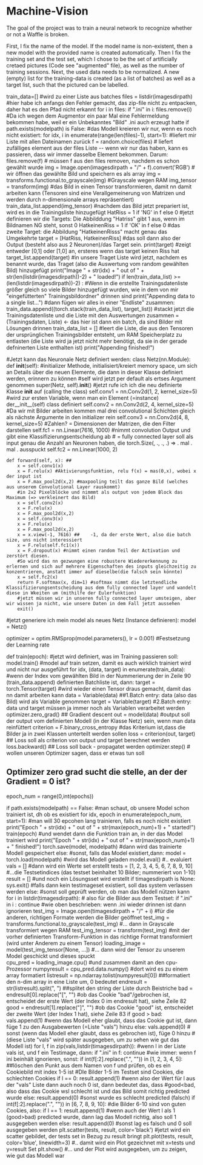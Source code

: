 # Machine-Vision
The goal of the project was to train a neural network to recognize whether or not a Waffle is broken.

First, I fix the name of the model. If the model name is non-existent, then a new model with the provided name is created automatically.
Then I fix the training set and the test set, which I chose to be the set of artificially cretaed pictures (Code see "augmented" file), as well as the number of training sessions.
Next, the used data needs to be normalized. A new (empty) list for the training-data is created (as a list of batches) as well as a target list, such that the pictured can be labelled.

train_data=[]  #wird zu einer Liste aus batches
files = listdir(imagesdirpath) #hier habe ich anfangs den Fehler gemacht, das zip-file nicht zu entpacken, daher hat es den Pfad nicht erkannt
for i in files:
    if ".ini" in i: files.remove(i) #Da ich wegen dem Augmentor ein paar Mal eine Fehlermeldung bekommen habe, weil er ein Unbekanntes "Bild" .ini auch erzeugt hatte
if path.exists(modelpath) is False: #das Modell kreieren wir nur, wenn es noch nicht existiert:
    for idx, i in enumerate(range(len(files)-1), start=1):  #liefert mir Liste mit allen Dateinamen zurück
        f = random.choice(files) # liefert zufälliges element aus der files Liste -- wenn wir nur das haben, kann es passieren, dass wir immer dasselbe Element bekommen. Darum:
        files.remove(f) # müssen f aus den files removen, nachdem es schon gewählt wurde
        img = Image.open(imagesdirpath + "/" + f).convert('RGB') # wir öffnen das gewählte Bild und speichern es als array
        img = transforms.functional.to_grayscale(img) #Grayscale wegen RAM
        img_tensor = transform(img) #das Bild in einen Tensor transformieren, damit nn damit arbeiten kann (Tensoren sind eine Verallgemeinerung von Matrizen und werden durch n-dimensionale arrays repräsentiert)
        train_data_list.append(img_tensor) #nachdem das Bild jetzt prepariert ist, wird es in die Trainingsliste hinzugefügt
        HatRiss = 1 if 'NG' in f else 0  #jetzt definieren wir die Targets: Die Abbilddung "Hatriss" gibt 1 aus, wenn im Bildnamen NG steht, sonst 0
        HatkeinenRiss = 1 if 'OK' in f else 0 #das zweite Target: die Abbildung "HatkeinenRisss" macht genau das Umgekehrte
        target = [HatRiss, HatkeinenRiss] #das soll dann also der Output (besteht also aus 2 Neuronen)/das Target sein.
        print(target) #zeigt entweder [0,1] oder [1,0] an, ersteres wenn das target keinen Riss hat
        target_list.append(target) #in unsere Traget Liste wird jetzt, nachdem es benannt wurde, das Traget (also die Auswertung vom random gewählten Bild) hinzugefügt
        print("Image " + str(idx) + " out of " + str(len(listdir(imagesdirpath))-2) + " loaded!")
        if len(train_data_list) >= (len(listdir(imagesdirpath))-2) : #Wenn in die erstellte Trainingsdatenliste größer gleich so viele Bilder hinzugefügt wurden, wie in dem von mir "eingefütterten" Trainingsbildordner" drinnen sind 
            print("Appending data to a single list...") #dann fügen wir alles in einer "Endliste" zusammen:
            train_data.append((torch.stack(train_data_list), target_list)) #stackt jetzt die Trainingsdatenliste und die Liste mit den Auswertungen zusammen =(Trainingsdaten, Liste) <- das hier ist dann ein batch, da sind Bilder mit Lösungen drinnen
            train_data_list = [] #leert die Liste, die aus den Tensoren der ursprünglichen Trainingsbilder entsteht, um RAM Speicherplatz zu entlasten (die Liste wird ja jetzt nicht mehr benötigt, da sie in der gerade defninerten Liste enthalten ist)
            print("Appending finished!")
            
#Jetzt kann das Neuronale Netz definiert werden:
class Netz(nn.Module):
    def __init__(self): #initializer Methode, initialisiert/kreiert memory space, um sich an Details über die neuen Elemente, die dann in dieser Klasse definiert werden, erinnern zu können
        #self wird jetzt per default als ertses Argument genommen
        super(Netz, self).__init__() #jetzt rufe ich ich die neu definierte Klasse __init__ auf (calling the class)
        self.conv1 = nn.Conv2d(1, 2, kernel_size=5) #wird zur ersten Variable, wenn man ein Element (=instance) der__init__(self) class definiert
        self.conv2 = nn.Conv2d(2, 4, kernel_size=5) #Da wir mit Bilder arbeiten kommen mal drei convolutional Schichten gleich als nächste Argumente in den initializer rein
        self.conv3 = nn.Conv2d(4, 8, kernel_size=5) #Zahlen? = Dimensionen der Matrizen, die den Filter darstellen
        self.fc1 = nn.Linear(7616, 1000) #nimmt convolution Output und gibt eine Klassifizierungsentscheidung ab
        # = fully connected layer soll als input genau die Anzahl an Neuronen haben, die torch.Size(, ., ., .) => . mal . mal .  ausspuckt
        self.fc2 = nn.Linear(1000, 2)
        
    def forward(self, x): ##
        x = self.conv1(x)
        x = F.relu(x) #Aktivierungsfunktion, relu f(x) = mas(0,x), wobei x der input ist
        x = F.max_pool2d(x,2) #maxpooling teilt das ganze Bild (welches aus unserem Convolutional Layer rauskommt) 
        #in 2x2 Pixelblöcke und nimmmt als output von jedem Block das Maximum (=> verkleinert das Bild)
        x = self.conv2(x)
        x = F.relu(x)
        x = F.max_pool2d(x,2)
        x = self.conv3(x)
        x = F.relu(x)
        x = F.max_pool2d(x,2)    
        x = x.view(-1, 7616) ##    -1, da der erste Wert, also die batch size, uns nicht interessiert
        x = F.relu(self.fc1(x))
        x = F.dropout(x) #nimmt einen random Teil der Activation und zerstört diesen. 
        #So wird das nn gezwungen eine robustere Wiedererkennung zu erlernen und sich auf mehrere Eigenschaften des inputs gleichzeitig zu konzentrieren, anstatt immer auf dieselbe(die falsch sein könnte)
        x = self.fc2(x)
        return F.softmax(x, dim=1) #softmax nimmt die letztendliche Klassifizierungsentscheidung aus dem fully connected layer und wandelt diese in Wkeiten um (mithilfe der Eulerfunktion)
        #jetzt müssen wir in unseren fully connected layer umsteigen, aber wir wissen ja nicht, wie unsere Daten in dem Fall jetzt aussehen
        exit()
    
        
#jetzt generiere ich mein model als neues Netz (Instance definieren):
model = Netz()


optimizer = optim.RMSprop(model.parameters(), lr = 0.001) #Festsetzung der Learning rate

def train(epoch): #jetzt wird definiert, was im Training passieren soll:
    model.train() #model auf train setzen, damit es auch wirklich trainiert wird und nicht nur ausgeführt
    for idx, (data, target) in enumerate(train_data): #wenn der Index vom gewählten Bild in der Nummerierung der in Zeile 90 (train_data.append) definierten Batchliste ist, dann:
        target = torch.Tensor(target) #wird wieder einen Tensor draus gemacht, damit das nn damit arbeiten kann
        data = Variable(data) ##1.Batch entry: data (also das Bild) wird als Variable genommen
        target = Variable(target) #2.Batch entry: data und target müssen ja immer noch als Variablen verarbeitet werden
        optimizer.zero_grad() ## Gradient descent
        out = model(data) #output soll der output vom definierten Modell (in der Klasse Netz) sein, wenn man data reinfüttert
        criterion = F.binary_cross_entropy #das Kriterium ist,dass die Bilder ja in zwei Klassen unterteilt werden sollen
        loss = criterion(out, target) ## Loss soll als criterion von output und target berechnet werden
        loss.backward() ## Loss soll back - propagatet werden
        optimizer.step() # wollen unseren Optimizer sagen, dass er etwas tun soll
        
## Optimizer zero grad sucht die stelle, an der der Gradient = 0 ist?

epoch_num = range(0,int(epochs))

if path.exists(modelpath) == False: #man schaut, ob unsere Model schon trainiert ist, dh ob es existiert
    for idx, epoch in enumerate(epoch_num, start=1): #man will 30 epcohen lang trainieren, falls es noch nicht existiert
        print("Epoch " + str(idx) + " out of " + str(max(epoch_num)+1) + " started!")
        train(epoch) #und wendet dann die Funktion train an, in der das Model trainiert wird
        print("Epoch " + str(idx) + " out of " + str(max(epoch_num)+1) + " finished!")
    torch.save(model, modelpath) #dann wird das trainierte Modell gespeichert
else: #sonst, falls das Model existiert,dann:
    model = torch.load(modelpath) #wird das Modell geladen
    model.eval() #.. evaluiert
    vals = [] #dann wird ein Werte set erstellt
    tests = [1, 2, 3, 4, 5, 6, 7, 8, 9, 10] #...die Testsetindices (das testset beinhaltet 10 Bilder; nummeriert von 1-10)
    result = [] #und noch ein Lösungsset wird erstellt
    if timagesdirpath is None: sys.exit() #falls dann kein testimageset existiert, soll das system verlassen werden
    else: #sonst soll geprüft werden, ob man das Modell nützen kann
        for i in listdir(timagesdirpath): # also für die Bilder aus dem Testset:
            if ".ini" in i : continue #wie oben beschrieben: wenn .ini wieder drinnen ist dann ignorieren
            test_img = Image.open(timagesdirpath + "/" + i) #für die anderen, richtigen Formate werden die Bilder geöffnet
            test_img = transforms.functional.to_grayscale(test_img) #... dann in Grayscale transformiert wegen RAM
            test_img_tensor = transform(test_img) #mit der vorher definierten Transform-Funktion in das richtige Format transformiert (wird unter Anderem zu einem Tensor)
            loading_image = model(test_img_tensor[None, ...]) #... dann wird der Tensor zu unserem Model geschickt und dieses spuckt  
            cpu_pred = loading_image.cpu() #und zusammen damit an den cpu-Prozessor
            numpyresult = cpu_pred.data.numpy() #dort wird es zu einem array formatiert
            listresult = np.ndarray.tolist(numpyresult[0]) ##formatiert den n-dim array in eine Liste um, 0 bedeutet
            endresult = str(listresult).split(", ") ##splitet den string der Liste durch Beistriche
            bad = endresult[0].replace("[", "") #ob das Cookie "bad"/gebrochen ist, entscheidet der erste Wert (der Index 0 im endresult hat), siehe Zeile 82
            good = endresult[1].replace("]", "") #ob das Cookie "good" ist, entscheidet der zweite Wert (der Index 1 hat), siehe Zeile 83
            if good > bad: vals.append(1) #wenn das Modell eher glaubt, dass das Cookie gut ist, dann füge 1 zu den Ausgabewerten (=Liste "vals") hinzu
            else: vals.append(0) # sonst (wenn das Modell eher glaubt, dass es gebrochen ist), füge 0 hinzu 
            #(diese Liste "vals" wird später ausgegeben, um zu sehen wie gut das Modell ist)
        for l, f in zip(vals,listdir(timagesdirpath)): #wenn l in der Liste vals ist, und f ein Testimage, dann:
            if ".ini" in f: continue #wie immer: wenn f ini beinhält ignorieren, sonst:
            if int(f[:2].replace(".", "")) in [1, 2, 3, 4, 5]: ##löschen den Punkt aus dem Namen von f und prüfen, ob es ein Cookiebild mit index 1-5 ist 
                #DIe Bilder 1-5 im Testset sind Cookies, die schlechten Cookies
                if l == 0: result.append(1) #wenn also der Wert für l aus der "vals" Liste dann auch noch 0 ist, dann bedeutet das, dass 
                #good<bad, also dass das Cookie wsl schlecht ist und das Bild somit richtig predicted wurde
                else: result.append(0) #sonst wurde es schlecht predicted (falsch)
            if int(f[:2].replace(".", "")) in [6, 7, 8, 9, 10]: #die Bilder 6-10 sind von guten Cookies, also:
                if l == 1: result.append(1) #wenn auch der Wert l als 1 (good>bad) predicted wurde, dann lag das Modell richtig, also soll 1 ausgegeben werden
                else: result.append(0) #sonst lag es falsch und 0 soll ausgegeben werden
        plt.scatter(tests, result,  color='black') #jetzt wird ein scatter gebildet, der tests set in Bezug zu result bringt
        plt.plot(tests, result, color='blue', linewidth=3) #.. damit wird ein Plot gezeichnet mit x=tests und y=result Set
        plt.show() #... und der Plot wird ausgegeben, um zu zeigen, wie gut das Modell war
        
